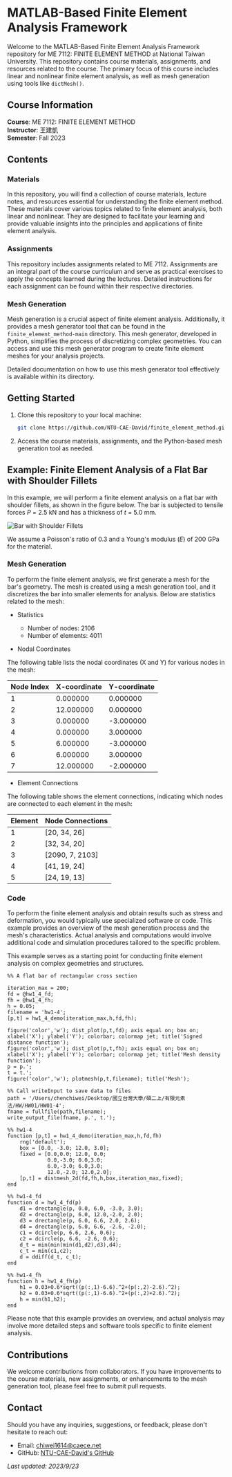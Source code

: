 # MATLAB-Based Finite Element Analysis Framework

Welcome to the MATLAB-Based Finite Element Analysis Framework repository for ME 7112: FINITE ELEMENT METHOD at National Taiwan University. This repository contains course materials, assignments, and resources related to the course. The primary focus of this course includes linear and nonlinear finite element analysis, as well as mesh generation using tools like `dictMesh()`.

## Course Information

**Course**: ME 7112: FINITE ELEMENT METHOD  
**Instructor**: 王建凱  
**Semester**: Fall 2023

## Contents

### Materials

In this repository, you will find a collection of course materials, lecture notes, and resources essential for understanding the finite element method. These materials cover various topics related to finite element analysis, both linear and nonlinear. They are designed to facilitate your learning and provide valuable insights into the principles and applications of finite element analysis.

### Assignments

This repository includes assignments related to ME 7112. Assignments are an integral part of the course curriculum and serve as practical exercises to apply the concepts learned during the lectures. Detailed instructions for each assignment can be found within their respective directories.

### Mesh Generation

Mesh generation is a crucial aspect of finite element analysis. Additionally, it provides a mesh generator tool that can be found in the `finite_element_method-main` directory. This mesh generator, developed in Python, simplifies the process of discretizing complex geometries. You can access and use this mesh generator program to create finite element meshes for your analysis projects.

Detailed documentation on how to use this mesh generator tool effectively is available within its directory.

## Getting Started

1. Clone this repository to your local machine:

   ```bash
   git clone https://github.com/NTU-CAE-David/finite_element_method.git
   ```

2. Access the course materials, assignments, and the Python-based mesh generation tool as needed.

## Example: Finite Element Analysis of a Flat Bar with Shoulder Fillets

In this example, we will perform a finite element analysis on a flat bar with shoulder fillets, as shown in the figure below. The bar is subjected to tensile forces *P* = 2.5 kN and has a thickness of *t* = 5.0 mm.

![Bar with Shoulder Fillets](https://prod-files-secure.s3.us-west-2.amazonaws.com/5b66baa1-c8b9-48e3-905b-54436552e3cf/84176d69-6a7d-4df5-9e47-3267a5e885af/Untitled.png)

We assume a Poisson's ratio of 0.3 and a Young's modulus (*E*) of 200 GPa for the material.

### Mesh Generation

To perform the finite element analysis, we first generate a mesh for the bar's geometry. The mesh is created using a mesh generation tool, and it discretizes the bar into smaller elements for analysis. Below are statistics related to the mesh:

* Statistics

    - Number of nodes: 2106
    - Number of elements: 4011

* Nodal Coordinates

The following table lists the nodal coordinates (X and Y) for various nodes in the mesh:

| Node Index | X-coordinate | Y-coordinate |
| --- | --- | --- |
| 1 | 0.000000 | 0.000000 |
| 2 | 12.000000 | 0.000000 |
| 3 | 0.000000 | -3.000000 |
| 4 | 0.000000 | 3.000000 |
| 5 | 6.000000 | -3.000000 |
| 6 | 6.000000 | 3.000000 |
| 7 | 12.000000 | -2.000000 |

* Element Connections

The following table shows the element connections, indicating which nodes are connected to each element in the mesh:

| Element | Node Connections |
| --- | --- |
| 1 | [20, 34, 26] |
| 2 | [32, 34, 20] |
| 3 | [2090, 7, 2103] |
| 4 | [41, 19, 24] |
| 5 | [24, 19, 13] |

### Code

To perform the finite element analysis and obtain results such as stress and deformation, you would typically use specialized software or code. This example provides an overview of the mesh generation process and the mesh's characteristics. Actual analysis and computations would involve additional code and simulation procedures tailored to the specific problem.

This example serves as a starting point for conducting finite element analysis on complex geometries and structures.
```
%% A flat bar of rectangular cross section

iteration_max = 200;
fd = @hw1_4_fd;
fh = @hw1_4_fh;
h = 0.05;
filename = 'hw1-4';
[p,t] = hw1_4_demo(iteration_max,h,fd,fh);

figure('color','w'); dist_plot(p,t,fd); axis equal on; box on; xlabel('X'); ylabel('Y'); colorbar; colormap jet; title('Signed distance function');
figure('color','w'); dist_plot(p,t,fh); axis equal on; box on; xlabel('X'); ylabel('Y'); colorbar; colormap jet; title('Mesh density function'); 
p = p.';
t = t.';
figure('color','w'); plotmesh(p,t,filename); title('Mesh');

%% Call writeInput to save data to files
path = '/Users/chenchiwei/Desktop/國立台灣大學/碩二上/有限元素法/HW/HW01/HW01-4';
fname = fullfile(path,filename);
write_output_file(fname, p.', t.');

%% hw1-4
function [p,t] = hw1_4_demo(iteration_max,h,fd,fh)
    rng('default');
    box = [0.0, -3.0; 12.0, 3.0];
    fixed = [0.0,0.0; 12.0, 0.0;
             0.0,-3.0; 0.0,3.0; 
             6.0,-3.0; 6.0,3.0;
             12.0,-2.0; 12.0,2.0];
    [p,t] = distmesh_2d(fd,fh,h,box,iteration_max,fixed);
end

%% hw1-4_fd
function d = hw1_4_fd(p)
    d1 = drectangle(p, 0.0, 6.0, -3.0, 3.0);
    d2 = drectangle(p, 6.0, 12.0,-2.0, 2.0);
    d3 = drectangle(p, 6.0, 6.6, 2.0, 2.6);
    d4 = drectangle(p, 6.0, 6.6, -2.6, -2.0);
    c1 = dcircle(p, 6.6, 2.6, 0.6);
    c2 = dcircle(p, 6.6, -2.6, 0.6);
    d_t = min(min(min(d1,d2),d3),d4);
    c_t = min(c1,c2);
    d = ddiff(d_t, c_t);
end

%% hw1-4_fh
function h = hw1_4_fh(p)
    h1 = 0.03+0.6*sqrt((p(:,1)-6.6).^2+(p(:,2)-2.6).^2);
    h2 = 0.03+0.6*sqrt((p(:,1)-6.6).^2+(p(:,2)+2.6).^2);
    h = min(h1,h2);
end

```

Please note that this example provides an overview, and actual analysis may involve more detailed steps and software tools specific to finite element analysis.

## Contributions

We welcome contributions from collaborators. If you have improvements to the course materials, new assignments, or enhancements to the mesh generation tool, please feel free to submit pull requests.

## Contact

Should you have any inquiries, suggestions, or feedback, please don't hesitate to reach out:

* Email: chiwei1614@caece.net
* GitHub: [NTU-CAE-David's GitHub](https://github.com/NTU-CAE-David)

*Last updated: 2023/9/23*